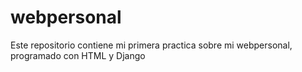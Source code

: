 # webpersonal
Este repositorio contiene mi primera practica sobre mi webpersonal, programado con HTML y Django 
